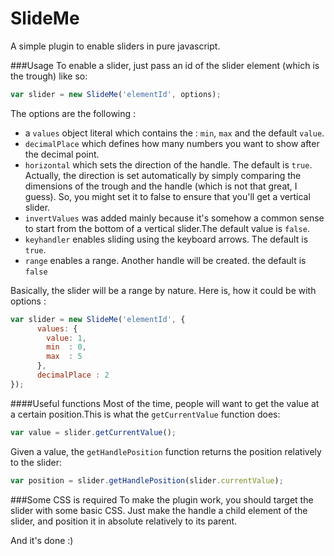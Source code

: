 SlideMe
=======
A simple plugin to enable sliders in pure javascript.


###Usage
To enable a slider, just pass an id of the slider element (which is the trough) like so:
```javascript
var slider = new SlideMe('elementId', options);
```
The options are the following :
 - a `values` object literal which contains the : `min`, `max` and the default `value`.
 - `decimalPlace` which defines how many numbers you want to show after the decimal point.
 - `horizontal` which sets the direction of the handle. The default is `true`. Actually, the direction is set automatically by simply comparing the dimensions of the trough and the handle (which is not that great, I guess). So, you might set it to false to ensure that you'll get a vertical slider.
 - `invertValues` was added mainly because it's somehow a common sense to start from the bottom of a vertical slider.The default value is `false`.
 - `keyhandler` enables sliding using the keyboard arrows. The default is `true`.
 - `range` enables a range. Another handle will be created. the default is `false`

Basically, the slider will be a range by nature.
Here is, how it could be with options :
```javascript
var slider = new SlideMe('elementId', {
      values: {
        value: 1,
        min  : 0,
        max  : 5
      },
      decimalPlace : 2
});
```
####Useful functions
Most of the time, people will want to get the value at a certain position.This is what the `getCurrentValue` function does:
```javascript
var value = slider.getCurrentValue();
```
Given a value, the `getHandlePosition` function returns the position relatively to the slider:
```javascript
var position = slider.getHandlePosition(slider.currentValue);
```

###Some CSS is required
To make the plugin work, you should target the slider with some basic CSS.
Just make the handle a child element of the slider, and position it in absolute relatively to its parent.

And it's done :)



